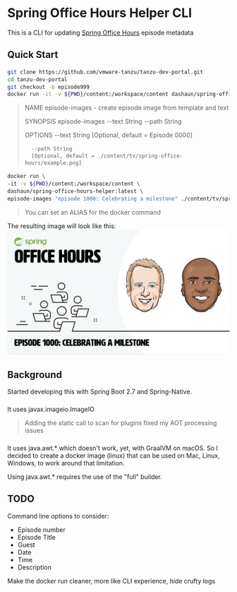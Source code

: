 # Spring Office Hours Helper CLI

This is a CLI for updating [Spring Office Hours](https://bit.ly/spring-office-hours) episode metadata

## Quick Start

```bash
git clone https://github.com/vmware-tanzu/tanzu-dev-portal.git
cd tanzu-dev-portal
git checkout -b episode999
docker run -it -v ${PWD}/content:/workspace/content dashaun/spring-office-hours-helper:latest help episode-images
```
>NAME
>episode-images - create episode image from template and text
>
>SYNOPSIS
>episode-images --text String --path String
>
>OPTIONS
>--text String
>[Optional, default = Episode 0000]
>
>       --path String
>       [Optional, default = ./content/tv/spring-office-hours/example.png]

```bash
docker run \
-it -v ${PWD}/content:/workspace/content \
dashaun/spring-office-hours-helper:latest \
episode-images "episode 1000: Celebrating a milestone" ./content/tv/spring-office-hours/1000/images/1000.png
```
> You can set an ALIAS for the docker command

The resulting image will look like this:
![Example](docs/1000.png)


## Background

Started developing this with Spring Boot 2.7 and Spring-Native.

###
It uses javax.imageio.ImageIO
> Adding the static call to scan for plugins fixed my AOT processing issues

###
It uses java.awt.* which doesn't work, yet, with GraalVM on macOS. So I decided to create a docker image (linux) that can be used on Mac, Linux, Windows, to work around that limitation.

Using java.awt.* requires the use of the "full" builder.

## TODO
Command line options to consider:
- Episode number
- Episode Title
- Guest
- Date
- Time
- Description

Make the docker run cleaner, more like CLI experience, hide crufty logs